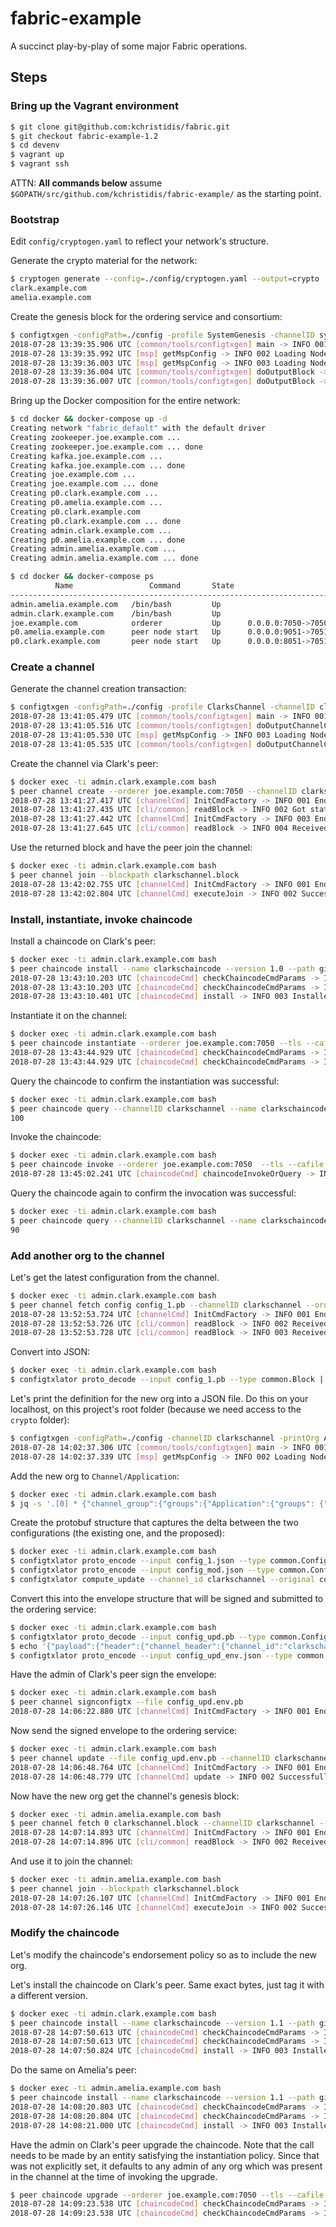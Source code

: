 # fabric-example

A succinct play-by-play of some major Fabric operations.

## Steps

### Bring up the Vagrant environment

```bash
$ git clone git@github.com:kchristidis/fabric.git
$ git checkout fabric-example-1.2
$ cd devenv
$ vagrant up
$ vagrant ssh
```

ATTN: **All commands below** assume `$GOPATH/src/github.com/kchristidis/fabric-example/` as the starting point.

### Bootstrap

Edit `config/cryptogen.yaml` to reflect your network's structure.

Generate the crypto material for the network:

```bash
$ cryptogen generate --config=./config/cryptogen.yaml --output=crypto
clark.example.com
amelia.example.com
```

Create the genesis block for the ordering service and consortium:

```bash
$ configtxgen -configPath=./config -profile SystemGenesis -channelID systemchain -outputBlock ./config/genesis.block
2018-07-28 13:39:35.906 UTC [common/tools/configtxgen] main -> INFO 001 Loading configuration
2018-07-28 13:39:35.992 UTC [msp] getMspConfig -> INFO 002 Loading NodeOUs
2018-07-28 13:39:36.003 UTC [msp] getMspConfig -> INFO 003 Loading NodeOUs
2018-07-28 13:39:36.004 UTC [common/tools/configtxgen] doOutputBlock -> INFO 004 Generating genesis block
2018-07-28 13:39:36.007 UTC [common/tools/configtxgen] doOutputBlock -> INFO 005 Writing genesis block
```

Bring up the Docker composition for the entire network:

```bash
$ cd docker && docker-compose up -d
Creating network "fabric_default" with the default driver
Creating zookeeper.joe.example.com ...
Creating zookeeper.joe.example.com ... done
Creating kafka.joe.example.com ...
Creating kafka.joe.example.com ... done
Creating joe.example.com ...
Creating joe.example.com ... done
Creating p0.clark.example.com ...
Creating p0.amelia.example.com ...
Creating p0.clark.example.com
Creating p0.clark.example.com ... done
Creating admin.clark.example.com ...
Creating p0.amelia.example.com ... done
Creating admin.amelia.example.com ...
Creating admin.amelia.example.com ... done
```

```bash
$ cd docker && docker-compose ps
          Name                 Command       State                       Ports
---------------------------------------------------------------------------------------------------
admin.amelia.example.com   /bin/bash         Up
admin.clark.example.com    /bin/bash         Up
joe.example.com            orderer           Up      0.0.0.0:7050->7050/tcp
p0.amelia.example.com      peer node start   Up      0.0.0.0:9051->7051/tcp, 0.0.0.0:9053->7053/tcp
p0.clark.example.com       peer node start   Up      0.0.0.0:8051->7051/tcp, 0.0.0.0:8053->7053/tcp
```

### Create a channel

Generate the channel creation transaction:

```bash
$ configtxgen -configPath=./config -profile ClarksChannel -channelID clarkschannel -outputCreateChannelTx config/clarkschannel.tx
2018-07-28 13:41:05.479 UTC [common/tools/configtxgen] main -> INFO 001 Loading configuration
2018-07-28 13:41:05.516 UTC [common/tools/configtxgen] doOutputChannelCreateTx -> INFO 002 Generating new channel configtx
2018-07-28 13:41:05.530 UTC [msp] getMspConfig -> INFO 003 Loading NodeOUs
2018-07-28 13:41:05.535 UTC [common/tools/configtxgen] doOutputChannelCreateTx -> INFO 004 Writing new channel tx
```

Create the channel via Clark's peer:

```bash
$ docker exec -ti admin.clark.example.com bash
$ peer channel create --orderer joe.example.com:7050 --channelID clarkschannel --file $SHARED_PATH/clarkschannel.tx --tls --cafile $ORDERER_CA
2018-07-28 13:41:27.417 UTC [channelCmd] InitCmdFactory -> INFO 001 Endorser and orderer connections initialized
2018-07-28 13:41:27.435 UTC [cli/common] readBlock -> INFO 002 Got status: &{NOT_FOUND}
2018-07-28 13:41:27.442 UTC [channelCmd] InitCmdFactory -> INFO 003 Endorser and orderer connections initialized
2018-07-28 13:41:27.645 UTC [cli/common] readBlock -> INFO 004 Received block: 0
```

Use the returned block and have the peer join the channel:

```bash
$ docker exec -ti admin.clark.example.com bash
$ peer channel join --blockpath clarkschannel.block
2018-07-28 13:42:02.755 UTC [channelCmd] InitCmdFactory -> INFO 001 Endorser and orderer connections initialized
2018-07-28 13:42:02.804 UTC [channelCmd] executeJoin -> INFO 002 Successfully submitted proposal to join channel
```

### Install, instantiate, invoke chaincode

Install a chaincode on Clark's peer:

```bash
$ docker exec -ti admin.clark.example.com bash
$ peer chaincode install --name clarkschaincode --version 1.0 --path github.com/kchristidis/fabric-example/chaincode
2018-07-28 13:43:10.203 UTC [chaincodeCmd] checkChaincodeCmdParams -> INFO 001 Using default escc
2018-07-28 13:43:10.203 UTC [chaincodeCmd] checkChaincodeCmdParams -> INFO 002 Using default vscc
2018-07-28 13:43:10.401 UTC [chaincodeCmd] install -> INFO 003 Installed remotely response:<status:200 payload:"OK" >
```

Instantiate it on the channel:

```bash
$ docker exec -ti admin.clark.example.com bash
$ peer chaincode instantiate --orderer joe.example.com:7050 --tls --cafile $ORDERER_CA --channelID clarkschannel --name clarkschaincode --version 1.0 -c '{"Args":["init","a", "100", "b","200"]}' --policy "OR ('ClarkMSP.member')"
2018-07-28 13:43:44.929 UTC [chaincodeCmd] checkChaincodeCmdParams -> INFO 001 Using default escc
2018-07-28 13:43:44.929 UTC [chaincodeCmd] checkChaincodeCmdParams -> INFO 002 Using default vscc
```

Query the chaincode to confirm the instantiation was successful:

```bash
$ docker exec -ti admin.clark.example.com bash
$ peer chaincode query --channelID clarkschannel --name clarkschaincode --ctor '{"Args":["query", "a"]}'
100
```

Invoke the chaincode:

```bash
$ docker exec -ti admin.clark.example.com bash
$ peer chaincode invoke --orderer joe.example.com:7050  --tls --cafile $ORDERER_CA  --channelID clarkschannel --name clarkschaincode --ctor '{"Args":["invoke","a","b","10"]}'
2018-07-28 13:45:02.241 UTC [chaincodeCmd] chaincodeInvokeOrQuery -> INFO 001 Chaincode invoke successful. result: status:200
```

Query the chaincode again to confirm the invocation was successful:

```bash
$ docker exec -ti admin.clark.example.com bash
$ peer chaincode query --channelID clarkschannel --name clarkschaincode --ctor '{"Args":["query", "a"]}'
90
```

### Add another org to the channel

Let's get the latest configuration from the channel.

```bash
$ docker exec -ti admin.clark.example.com bash
$ peer channel fetch config config_1.pb --channelID clarkschannel --orderer joe.example.com:7050 --tls --cafile $ORDERER_CA
2018-07-28 13:52:53.724 UTC [channelCmd] InitCmdFactory -> INFO 001 Endorser and orderer connections initialized
2018-07-28 13:52:53.726 UTC [cli/common] readBlock -> INFO 002 Received block: 2
2018-07-28 13:52:53.728 UTC [cli/common] readBlock -> INFO 003 Received block: 0
```

Convert into JSON:

```bash
$ docker exec -ti admin.clark.example.com bash
$ configtxlator proto_decode --input config_1.pb --type common.Block | jq .data.data[0].payload.data.config > config_1.json
```

Let's print the definition for the new org into a JSON file. Do this on your localhost, on this project's root folder (because we need access to the `crypto` folder):

```bash
$ configtxgen -configPath=./config -channelID clarkschannel -printOrg Amelia > config/amelia.json
2018-07-28 14:02:37.306 UTC [common/tools/configtxgen] main -> INFO 001 Loading configuration
2018-07-28 14:02:37.339 UTC [msp] getMspConfig -> INFO 002 Loading NodeOUs
```

Add the new org to `Channel/Application`:

```bash
$ docker exec -ti admin.clark.example.com bash
$ jq -s '.[0] * {"channel_group":{"groups":{"Application":{"groups": {"Amelia":.[1]}}}}}' config_1.json $SHARED_PATH/amelia.json > config_mod.json
```

Create the protobuf structure that captures the delta between the two configurations (the existing one, and the proposed):

```bash
$ docker exec -ti admin.clark.example.com bash
$ configtxlator proto_encode --input config_1.json --type common.Config --output config_1.cc.pb
$ configtxlator proto_encode --input config_mod.json --type common.Config --output config_mod.cc.pb
$ configtxlator compute_update --channel_id clarkschannel --original config_1.cc.pb --updated config_mod.cc.pb --output config_upd.pb
```

Convert this into the envelope structure that will be signed and submitted to the ordering service:

```bash
$ docker exec -ti admin.clark.example.com bash
$ configtxlator proto_decode --input config_upd.pb --type common.ConfigUpdate | jq . > config_upd.json
$ echo '{"payload":{"header":{"channel_header":{"channel_id":"clarkschannel", "type":2}},"data":{"config_update":'$(cat config_upd.json)'}}}' | jq . > config_upd_env.json
$ configtxlator proto_encode --input config_upd_env.json --type common.Envelope --output config_upd.env.pb
```

Have the admin of Clark's peer sign the envelope:

```bash
$ docker exec -ti admin.clark.example.com bash
$ peer channel signconfigtx --file config_upd.env.pb
2018-07-28 14:06:22.880 UTC [channelCmd] InitCmdFactory -> INFO 001 Endorser and orderer connections initialized
```

Now send the signed envelope to the ordering service:

```bash
$ docker exec -ti admin.clark.example.com bash
$ peer channel update --file config_upd.env.pb --channelID clarkschannel --orderer joe.example.com:7050 --tls --cafile $ORDERER_CA
2018-07-28 14:06:48.764 UTC [channelCmd] InitCmdFactory -> INFO 001 Endorser and orderer connections initialized
2018-07-28 14:06:48.779 UTC [channelCmd] update -> INFO 002 Successfully submitted channel update
```

Now have the new org get the channel's genesis block:

```bash
$ docker exec -ti admin.amelia.example.com bash
$ peer channel fetch 0 clarkschannel.block --channelID clarkschannel --orderer joe.example.com:7050 --tls --cafile $ORDERER_CA
2018-07-28 14:07:14.893 UTC [channelCmd] InitCmdFactory -> INFO 001 Endorser and orderer connections initialized
2018-07-28 14:07:14.896 UTC [cli/common] readBlock -> INFO 002 Received block: 0
```

And use it to join the channel:

```bash
$ docker exec -ti admin.amelia.example.com bash
$ peer channel join --blockpath clarkschannel.block
2018-07-28 14:07:26.107 UTC [channelCmd] InitCmdFactory -> INFO 001 Endorser and orderer connections initialized
2018-07-28 14:07:26.146 UTC [channelCmd] executeJoin -> INFO 002 Successfully submitted proposal to join channel
```

### Modify the chaincode

Let's modify the chaincode's endorsement policy so as to include the new org.

Let's install the chaincode on Clark's peer. Same exact bytes, just tag it with a different version.

```bash
$ docker exec -ti admin.clark.example.com bash
$ peer chaincode install --name clarkschaincode --version 1.1 --path github.com/kchristidis/fabric-example/chaincode
2018-07-28 14:07:50.613 UTC [chaincodeCmd] checkChaincodeCmdParams -> INFO 001 Using default escc
2018-07-28 14:07:50.613 UTC [chaincodeCmd] checkChaincodeCmdParams -> INFO 002 Using default vscc
2018-07-28 14:07:50.824 UTC [chaincodeCmd] install -> INFO 003 Installed remotely response:<status:200 payload:"OK" >
```

Do the same on Amelia's peer:

```bash
$ docker exec -ti admin.amelia.example.com bash
$ peer chaincode install --name clarkschaincode --version 1.1 --path github.com/kchristidis/fabric-example/chaincode
2018-07-28 14:08:20.803 UTC [chaincodeCmd] checkChaincodeCmdParams -> INFO 001 Using default escc
2018-07-28 14:08:20.804 UTC [chaincodeCmd] checkChaincodeCmdParams -> INFO 002 Using default vscc
2018-07-28 14:08:21.000 UTC [chaincodeCmd] install -> INFO 003 Installed remotely response:<status:200 payload:"OK" >
```

Have the admin on Clark's peer upgrade the chaincode. Note that the call needs to be made by an entity satisfying the instantiation policy. Since that was not explicitly set, it defaults to any admin of any org which was present in the channel at the time of invoking the upgrade.

```bash
$ peer chaincode upgrade --orderer joe.example.com:7050 --tls --cafile $ORDERER_CA --channelID clarkschannel --name clarkschaincode --version 1.1 -c '{"Args":["init","a","100","b","200"]}' --policy "OR ('ClarkMSP.member','AmeliaMSP.member')"
2018-07-28 14:09:23.538 UTC [chaincodeCmd] checkChaincodeCmdParams -> INFO 001 Using default escc
2018-07-28 14:09:23.538 UTC [chaincodeCmd] checkChaincodeCmdParams -> INFO 002 Using default vscc
```